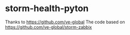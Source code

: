# storm-health-pyton
Thanks to https://github.com/ve-global
The code based on https://github.com/ve-global/storm-zabbix
